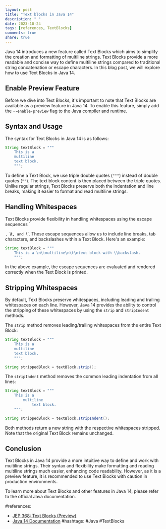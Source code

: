 ```yaml
---
layout: post
title: "Text blocks in Java 14"
description: " "
date: 2023-10-24
tags: [references, TextBlocks]
comments: true
share: true
---
```


Java 14 introduces a new feature called Text Blocks which aims to simplify the creation and formatting of multiline strings. Text Blocks provide a more readable and concise way to define multiline strings compared to traditional string concatenation or escape characters. In this blog post, we will explore how to use Text Blocks in Java 14.

## Enable Preview Feature

Before we dive into Text Blocks, it's important to note that Text Blocks are available as a preview feature in Java 14. To enable this feature, simply add the `--enable-preview` flag to the Java compiler and runtime.

## Syntax and Usage

The syntax for Text Blocks in Java 14 is as follows:

```java
String textBlock = """
    This is a 
    multiline
    text block.
    """;
```

To define a Text Block, we use triple double quotes (`"""`) instead of double quotes (`""`). The text block content is then placed between the triple quotes. Unlike regular strings, Text Blocks preserve both the indentation and line breaks, making it easier to format and read multiline strings.

## Handling Whitespaces

Text Blocks provide flexibility in handling whitespaces using the escape sequences `

`, `\t`, and `\\`. These escape sequences allow us to include line breaks, tab characters, and backslashes within a Text Block. Here's an example:

```java
String textBlock = """
    This is a \n\tmultiline\n\t\ntext block with \\backslash.
    """;
```

In the above example, the escape sequences are evaluated and rendered correctly when the Text Block is printed.

## Stripping Whitespaces

By default, Text Blocks preserve whitespaces, including leading and trailing whitespaces on each line. However, Java 14 provides the ability to control the stripping of these whitespaces by using the `strip` and `stripIndent` methods.

The `strip` method removes leading/trailing whitespaces from the entire Text Block:

```java
String textBlock = """
    This is a 
    multiline
    text block.
    """;

String strippedBlock = textBlock.strip();
```

The `stripIndent` method removes the common leading indentation from all lines:

```java
String textBlock = """
    This is a 
        multiline
            text block.
    """;

String strippedBlock = textBlock.stripIndent();
```

Both methods return a new string with the respective whitespaces stripped. Note that the original Text Block remains unchanged.

## Conclusion

Text Blocks in Java 14 provide a more intuitive way to define and work with multiline strings. Their syntax and flexibility make formatting and reading multiline strings much easier, enhancing code readability. However, as it is a preview feature, it is recommended to use Text Blocks with caution in production environments.

To learn more about Text Blocks and other features in Java 14, please refer to the official Java documentation.

#references: 
- [JEP 368: Text Blocks (Preview)](https://openjdk.java.net/jeps/368)
- [Java 14 Documentation](https://docs.oracle.com/en/java/javase/14/docs/api/index.html) 
#hashtags: #Java #TextBlocks
